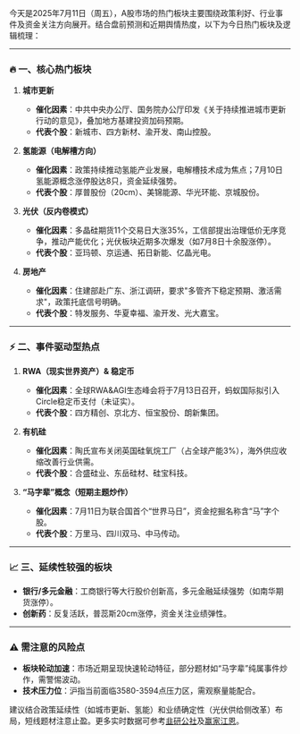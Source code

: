 今天是2025年7月11日（周五），A股市场的热门板块主要围绕政策利好、行业事件及资金关注方向展开。结合盘前预测和近期舆情热度，以下为今日热门板块及逻辑梳理：

---

### 🔥 **一、核心热门板块**  
1. **城市更新**  
   - **催化因素**：中共中央办公厅、国务院办公厅印发《关于持续推进城市更新行动的意见》，叠加地方基建投资加码预期。  
   - **代表个股**：新城市、四方新材、渝开发、南山控股。  

2. **氢能源（电解槽方向）**  
   - **催化因素**：政策持续推动氢能产业发展，电解槽技术成为焦点；7月10日氢能源概念涨停股达8只，资金延续强势。  
   - **代表个股**：厚普股份（20cm）、美锦能源、华光环能、京城股份。  

3. **光伏（反内卷模式）**  
   - **催化因素**：多晶硅期货11个交易日大涨35%，工信部提出治理低价无序竞争，推动产能优化；光伏板块近期多次爆发（如7月8日十余股涨停）。  
   - **代表个股**：亚玛顿、京运通、拓日新能、亿晶光电。  

4. **房地产**  
   - **催化因素**：住建部赴广东、浙江调研，要求"多管齐下稳定预期、激活需求"，政策托底信号明确。  
   - **代表个股**：特发服务、华夏幸福、渝开发、光大嘉宝。  

---

### ⚡ **二、事件驱动型热点**  
1. **RWA（现实世界资产）& 稳定币**  
   - **催化因素**：全球RWA&AGI生态峰会将于7月13日召开，蚂蚁国际拟引入Circle稳定币支付（未证实）。  
   - **代表个股**：四方精创、京北方、恒宝股份、朗新集团。  

2. **有机硅**  
   - **催化因素**：陶氏宣布关闭英国硅氧烷工厂（占全球产能3%），海外供应收缩改善行业供需。  
   - **代表个股**：合盛硅业、东岳硅材、硅宝科技。  

3. **“马字辈”概念（短期主题炒作）**  
   - **催化因素**：7月11日为联合国首个“世界马日”，资金挖掘名称含“马”字个股。  
   - **代表个股**：万里马、四川双马、中马传动。  

---

### 📈 **三、延续性较强的板块**  
- **银行/多元金融**：工商银行等大行股价创新高，多元金融延续强势（如南华期货涨停）。  
- **创新药**：反复活跃，普蕊斯20cm涨停，资金关注业绩弹性。  

---

### ⚠️ **需注意的风险点**  
- **板块轮动加速**：市场近期呈现快速轮动特征，部分题材如“马字辈”纯属事件炒作，需警惕波动。  
- **技术压力位**：沪指当前面临3580-3594点压力区，需观察量能配合。  

建议结合政策延续性（如城市更新、氢能）和业绩确定性（光伏供给侧改革）布局，短线题材注意止盈。更多实时数据可参考[韭研公社](https://www.jiuyangongshe.com)及[赢家江恩](http://www.yingjia360.com)。